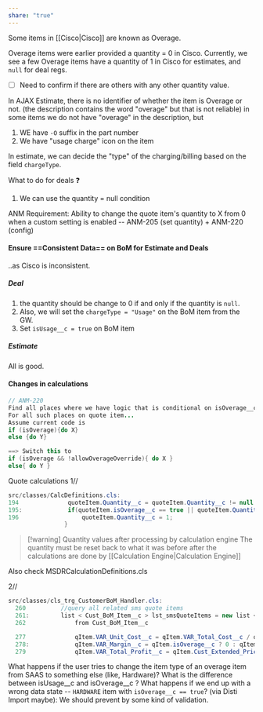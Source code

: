 ```yaml
---
share: "true"
---
```



Some items in [[Cisco|Cisco]] are known as Overage. 

Overage items were earlier provided a quantity = 0 in Cisco. 
Currently, we see a few Overage items have a quantity of 1 in Cisco for estimates, and `null` for deal regs. 
- [ ] Need to confirm if there are others with any other quantity value. 

In AJAX Estimate, there is no identifier of whether the item is Overage or not. 
(the description contains the word "overage" but that is not reliable)
in some items we do not have "overage" in the description, but
1. WE have `-O` suffix in the part number
2. We have "usage charge" icon on the item

In estimate, we can decide the "type" of the charging/billing based on the field `chargeType`. 

What to do for deals ❓

1. We can use the quantity = null condition


ANM Requirement:
Ability to change the quote item's quantity to X from 0 when a custom setting is enabled -- ANM-205 (set quantity) + ANM-220 (config)

#### Ensure ==Consistent Data== on BoM for Estimate and Deals
..as Cisco is inconsistent. 

##### Deal
1. the quantity should be change to 0 if and only if the quantity is `null`.  
2. Also, we will set the `chargeType = "Usage"` on the BoM item from the GW. 
3. Set `isUsage__c = true` on BoM item

##### Estimate
All is good. 

#### Changes in calculations

```java
// ANM-220
Find all places where we have logic that is conditional on isOverage__c
For all such places on quote item...
Assume current code is 
if (isOverage){do X}
else {do Y}

==> Switch this to
if (isOverage && !allowOverageOverride){ do X } 
else{ do Y }
```


Quote calculations
1//
```java
src/classes/CalcDefinitions.cls:
194              quoteItem.Quantity__c = quoteItem.Quantity__c != null ? quoteItem.Quantity__c : 1;
195:             if(quoteItem.isOverage__c == true || quoteItem.Quantity__c == 0){
196                  quoteItem.Quantity__c = 1;
				}
```

> [!warning] Quantity values after processing by calculation engine
> The quantity must be reset back to what it was before after the calculations are done by [[Calculation Engine|Calculation Engine]] 

Also check MSDRCalculationDefinitions.cls


2//
```java
src/classes/cls_trg_CustomerBoM_Handler.cls:
  260          //query all related sms quote items
  261:         list < Cust_BoM_Item__c > lst_smsQuoteItems = new list < Cust_BoM_Item__c > ([select id, CustomerBoM__c, Cust_Extended_Price__c, VAR_Total_Cost__c, Quantity__c, Total_List_Price__c, isOverage__c
  262              from Cust_BoM_Item__c

  277              qItem.VAR_Unit_Cost__c = qItem.VAR_Total_Cost__c / qItem.Quantity__c;
  278:             qItem.VAR_Margin__c = qItem.isOverage__c ? 0 : qItem.Cust_Unit_Price__c - qItem.VAR_Unit_Cost__c;
  279              qItem.VAR_Total_Profit__c = qItem.Cust_Extended_Price__c - qItem.VAR_Total_Cost__c;
```


What happens if the user tries to change the item type of an overage item from SAAS to something else (like, Hardware)?
What is the difference between isUsage__c  and isOverage__c ?
What happens if we end up with a wrong data state -- `HARDWARE` item with `isOverage__c == true`? (via Disti Import maybe): We should prevent by some kind of validation.

